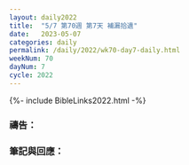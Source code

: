 ```yaml
---
layout: daily2022
title:  "5/7 第70週 第7天 補漏拾遺"
date:   2023-05-07
categories: daily
permalink: /daily/2022/wk70-day7-daily.html
weekNum: 70
dayNum: 7
cycle: 2022
---
```


{%- include BibleLinks2022.html -%}

### 禱告：

### 筆記與回應：
